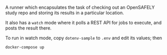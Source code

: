A runner which encapsulates the task of checking out an OpenSAFELY
study repo and storing its results in a particular location.

It also has a `watch` mode where it polls a REST API for jobs to
execute, and posts the result there.

To run in watch mode, copy `dotenv-sample` to `.env` and edit its values; then

    docker-compose up
